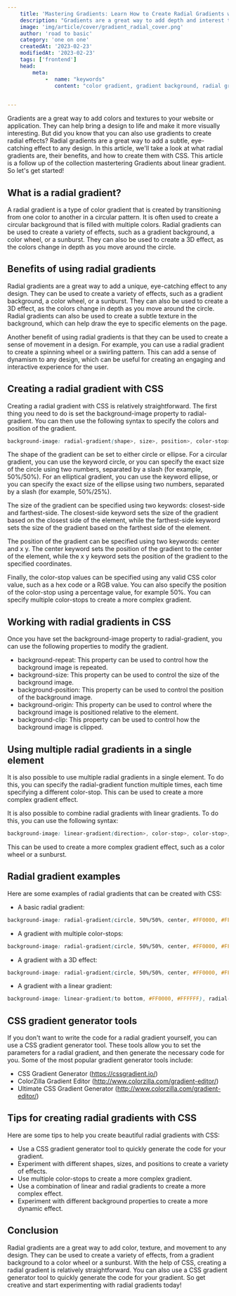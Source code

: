 ```yaml
---
    title: 'Mastering Gradients: Learn How to Create Radial Gradients with CSS!'
    description: "Gradients are a great way to add depth and interest to any design. Whether you’re creating a website, a logo, or just a simple graphic, gradients can take your design to the next level. In this blog post, we’ll explore linear gradients and how to create them with CSS."
    image: 'img/article/cover/gradient_radial_cover.png'
    author: 'road to basic'
    category: 'one on one'
    createdAt: '2023-02-23'
    modifiedAt: '2023-02-23'
    tags: ['frontend']
    head:
        meta: 
            -  name: "keywords"
               content: "color gradient, gradient background, radial gradient, css radial gradient, gradient circle, circle gradient, radial-gradient, radial gradient background, css radial-gradient, radial gradients, circular gradient, radial-gradient css, css linear gradient, css gradient generator"
            

---
```


Gradients are a great way to add colors and textures to your website or application. They can help bring a design to life and make it more visually interesting. But did you know that you can also use gradients to create radial effects? Radial gradients are a great way to add a subtle, eye-catching effect to any design. In this article, we'll take a look at what radial gradients are, their benefits, and how to create them with CSS. This article is a follow up of the collection mastertering Gradients about linear gradient. So let's get started!

## **What is a radial gradient?**

A radial gradient is a type of color gradient that is created by transitioning from one color to another in a circular pattern. It is often used to create a circular background that is filled with multiple colors. Radial gradients can be used to create a variety of effects, such as a gradient background, a color wheel, or a sunburst. They can also be used to create a 3D effect, as the colors change in depth as you move around the circle.

## **Benefits of using radial gradients**

Radial gradients are a great way to add a unique, eye-catching effect to any design. They can be used to create a variety of effects, such as a gradient background, a color wheel, or a sunburst. They can also be used to create a 3D effect, as the colors change in depth as you move around the circle. Radial gradients can also be used to create a subtle texture in the background, which can help draw the eye to specific elements on the page.

Another benefit of using radial gradients is that they can be used to create a sense of movement in a design. For example, you can use a radial gradient to create a spinning wheel or a swirling pattern. This can add a sense of dynamism to any design, which can be useful for creating an engaging and interactive experience for the user.

## **Creating a radial gradient with CSS**

Creating a radial gradient with CSS is relatively straightforward. The first thing you need to do is set the background-image property to radial-gradient. You can then use the following syntax to specify the colors and position of the gradient.

```css
background-image: radial-gradient(shape>, size>, position>, color-stop>, color-stop>);
```

The shape of the gradient can be set to either circle or ellipse. For a circular gradient, you can use the keyword circle, or you can specify the exact size of the circle using two numbers, separated by a slash (for example, 50%/50%). For an elliptical gradient, you can use the keyword ellipse, or you can specify the exact size of the ellipse using two numbers, separated by a slash (for example, 50%/25%).

The size of the gradient can be specified using two keywords: closest-side and farthest-side. The closest-side keyword sets the size of the gradient based on the closest side of the element, while the farthest-side keyword sets the size of the gradient based on the farthest side of the element.

The position of the gradient can be specified using two keywords: center and x y. The center keyword sets the position of the gradient to the center of the element, while the x y keyword sets the position of the gradient to the specified coordinates.

Finally, the color-stop values can be specified using any valid CSS color value, such as a hex code or a RGB value. You can also specify the position of the color-stop using a percentage value, for example 50%. You can specify multiple color-stops to create a more complex gradient.

## **Working with radial gradients in CSS**

Once you have set the background-image property to radial-gradient, you can use the following properties to modify the gradient.

- background-repeat: This property can be used to control how the background image is repeated.
- background-size: This property can be used to control the size of the background image.
- background-position: This property can be used to control the position of the background image.
- background-origin: This property can be used to control where the background image is positioned relative to the element.
- background-clip: This property can be used to control how the background image is clipped.

## **Using multiple radial gradients in a single element**

It is also possible to use multiple radial gradients in a single element. To do this, you can specify the radial-gradient function multiple times, each time specifying a different color-stop. This can be used to create a more complex gradient effect.

It is also possible to combine radial gradients with linear gradients. To do this, you can use the following syntax:

```css
background-image: linear-gradient(direction>, color-stop>, color-stop>), radial-gradient(shape>, size>, position>, color-stop>, color-stop>);
```

This can be used to create a more complex gradient effect, such as a color wheel or a sunburst.

## **Radial gradient examples**

Here are some examples of radial gradients that can be created with CSS:

- A basic radial gradient:

```css
background-image: radial-gradient(circle, 50%/50%, center, #FF0000, #FFFFFF);
```

- A gradient with multiple color-stops:

```css
background-image: radial-gradient(circle, 50%/50%, center, #FF0000, #FFFFFF, #00FFFF, #000000);
```

- A gradient with a 3D effect:

```css
background-image: radial-gradient(circle, 50%/50%, center, #FF0000, #FFFFFF 80%, #FFFFFF 90%, #000000);
```

- A gradient with a linear gradient:

```css
background-image: linear-gradient(to bottom, #FF0000, #FFFFFF), radial-gradient(circle, 50%/50%, center, #FF0000, #FFFFFF, #00FFFF, #000000);
```

## **CSS gradient generator tools**

If you don't want to write the code for a radial gradient yourself, you can use a CSS gradient generator tool. These tools allow you to set the parameters for a radial gradient, and then generate the necessary code for you. Some of the most popular gradient generator tools include:

- CSS Gradient Generator (https://cssgradient.io/)
- ColorZilla Gradient Editor (http://www.colorzilla.com/gradient-editor/)
- Ultimate CSS Gradient Generator (http://www.colorzilla.com/gradient-editor/)

## **Tips for creating radial gradients with CSS**

Here are some tips to help you create beautiful radial gradients with CSS:

- Use a CSS gradient generator tool to quickly generate the code for your gradient.
- Experiment with different shapes, sizes, and positions to create a variety of effects.
- Use multiple color-stops to create a more complex gradient.
- Use a combination of linear and radial gradients to create a more complex effect.
- Experiment with different background properties to create a more dynamic effect.

## **Conclusion**

Radial gradients are a great way to add color, texture, and movement to any design. They can be used to create a variety of effects, from a gradient background to a color wheel or a sunburst. With the help of CSS, creating a radial gradient is relatively straightforward. You can also use a CSS gradient generator tool to quickly generate the code for your gradient. So get creative and start experimenting with radial gradients today!